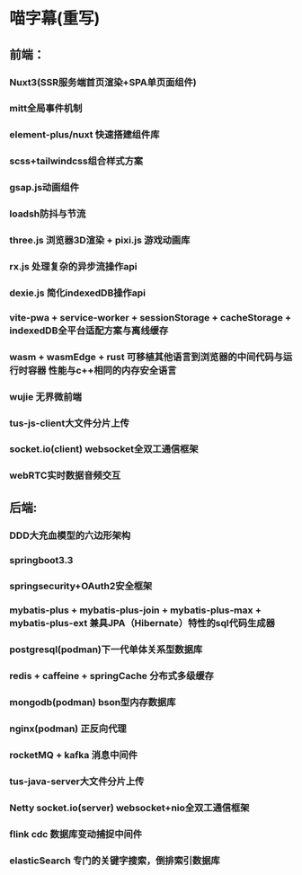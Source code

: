 # 喵字幕(重写)
## 前端：
### Nuxt3(SSR服务端首页渲染+SPA单页面组件)
### mitt全局事件机制
### element-plus/nuxt 快速搭建组件库
### scss+tailwindcss组合样式方案
### gsap.js动画组件
### loadsh防抖与节流
### three.js 浏览器3D渲染 + pixi.js 游戏动画库
### rx.js 处理复杂的异步流操作api
### dexie.js 简化indexedDB操作api
### vite-pwa + service-worker + sessionStorage + cacheStorage + indexedDB全平台适配方案与离线缓存
### wasm + wasmEdge + rust 可移植其他语言到浏览器的中间代码与运行时容器 性能与c++相同的内存安全语言
### wujie 无界微前端
### tus-js-client大文件分片上传
### socket.io(client) websocket全双工通信框架
### webRTC实时数据音频交互
## 后端:
### DDD大充血模型的六边形架构
### springboot3.3
### springsecurity+OAuth2安全框架
### mybatis-plus + mybatis-plus-join + mybatis-plus-max + mybatis-plus-ext 兼具JPA（Hibernate）特性的sql代码生成器
### postgresql(podman)下一代单体关系型数据库
### redis + caffeine + springCache 分布式多级缓存
### mongodb(podman) bson型内存数据库
### nginx(podman) 正反向代理
### rocketMQ + kafka 消息中间件
### tus-java-server大文件分片上传
### Netty socket.io(server) websocket+nio全双工通信框架
### flink cdc 数据库变动捕捉中间件
### elasticSearch 专门的关键字搜索，倒排索引数据库

